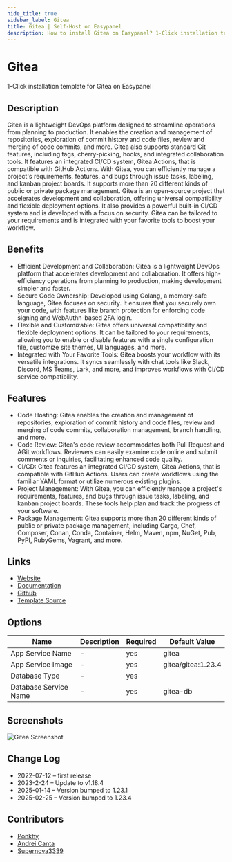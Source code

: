 ```yaml
---
hide_title: true
sidebar_label: Gitea
title: Gitea | Self-Host on Easypanel
description: How to install Gitea on Easypanel? 1-Click installation template for Gitea on Easypanel
---
```


<!-- generated -->

# Gitea

1-Click installation template for Gitea on Easypanel

## Description

Gitea is a lightweight DevOps platform designed to streamline operations from planning to production. It enables the creation and management of repositories, exploration of commit history and code files, review and merging of code commits, and more. Gitea also supports standard Git features, including tags, cherry-picking, hooks, and integrated collaboration tools. It features an integrated CI/CD system, Gitea Actions, that is compatible with GitHub Actions. With Gitea, you can efficiently manage a project&#39;s requirements, features, and bugs through issue tasks, labeling, and kanban project boards. It supports more than 20 different kinds of public or private package management. Gitea is an open-source project that accelerates development and collaboration, offering universal compatibility and flexible deployment options. It also provides a powerful built-in CI/CD system and is developed with a focus on security. Gitea can be tailored to your requirements and is integrated with your favorite tools to boost your workflow.

## Benefits

- Efficient Development and Collaboration: Gitea is a lightweight DevOps platform that accelerates development and collaboration. It offers high-efficiency operations from planning to production, making development simpler and faster.
- Secure Code Ownership: Developed using Golang, a memory-safe language, Gitea focuses on security. It ensures that you securely own your code, with features like branch protection for enforcing code signing and WebAuthn-based 2FA login.
- Flexible and Customizable: Gitea offers universal compatibility and flexible deployment options. It can be tailored to your requirements, allowing you to enable or disable features with a single configuration file, customize site themes, UI languages, and more.
- Integrated with Your Favorite Tools: Gitea boosts your workflow with its versatile integrations. It syncs seamlessly with chat tools like Slack, Discord, MS Teams, Lark, and more, and improves workflows with CI/CD service compatibility.

## Features

- Code Hosting: Gitea enables the creation and management of repositories, exploration of commit history and code files, review and merging of code commits, collaboration management, branch handling, and more.
- Code Review: Gitea's code review accommodates both Pull Request and AGit workflows. Reviewers can easily examine code online and submit comments or inquiries, facilitating enhanced code quality.
- CI/CD: Gitea features an integrated CI/CD system, Gitea Actions, that is compatible with GitHub Actions. Users can create workflows using the familiar YAML format or utilize numerous existing plugins.
- Project Management: With Gitea, you can efficiently manage a project's requirements, features, and bugs through issue tasks, labeling, and kanban project boards. These tools help plan and track the progress of your software.
- Package Management: Gitea supports more than 20 different kinds of public or private package management, including Cargo, Chef, Composer, Conan, Conda, Container, Helm, Maven, npm, NuGet, Pub, PyPI, RubyGems, Vagrant, and more.

## Links

- [Website](https://gitea.io/en-us/)
- [Documentation](https://docs.gitea.io/en-us/)
- [Github](https://github.com/go-gitea/)
- [Template Source](https://github.com/easypanel-io/templates/tree/main/templates/gitea)

## Options

Name | Description | Required | Default Value
-|-|-|-
App Service Name | - | yes | gitea
App Service Image | - | yes | gitea/gitea:1.23.4
Database Type | - | yes | 
Database Service Name | - | yes | gitea-db

## Screenshots

![Gitea Screenshot](./assets/screenshot.png)

## Change Log

- 2022-07-12 – first release
- 2023-2-24 – Update to v1.18.4
- 2025-01-14 – Version bumped to 1.23.1
- 2025-02-25 – Version bumped to 1.23.4

## Contributors

- [Ponkhy](https://github.com/Ponkhy)
- [Andrei Canta](https://github.com/deiucanta)
- [Supernova3339](https://github.com/supernova3339)
